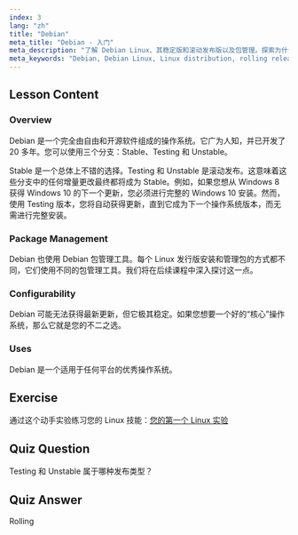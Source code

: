 ```yaml
---
index: 3
lang: "zh"
title: "Debian"
meta_title: "Debian - 入门"
meta_description: "了解 Debian Linux、其稳定版和滚动发布版以及包管理。探索为什么 Debian 是初学者和中级用户的绝佳核心操作系统。"
meta_keywords: "Debian, Debian Linux, Linux distribution, rolling release, package management, Linux tutorial, beginner Linux, Linux guide"
---
```


## Lesson Content

### Overview

Debian 是一个完全由自由和开源软件组成的操作系统。它广为人知，并已开发了 20 多年。您可以使用三个分支：Stable、Testing 和 Unstable。

Stable 是一个总体上不错的选择。Testing 和 Unstable 是滚动发布。这意味着这些分支中的任何增量更改最终都将成为 Stable。例如，如果您想从 Windows 8 获得 Windows 10 的下一个更新，您必须进行完整的 Windows 10 安装。然而，使用 Testing 版本，您将自动获得更新，直到它成为下一个操作系统版本，而无需进行完整安装。

### Package Management

Debian 也使用 Debian 包管理工具。每个 Linux 发行版安装和管理包的方式都不同，它们使用不同的包管理工具。我们将在后续课程中深入探讨这一点。

### Configurability

Debian 可能无法获得最新更新，但它极其稳定。如果您想要一个好的“核心”操作系统，那么它就是您的不二之选。

### Uses

Debian 是一个适用于任何平台的优秀操作系统。

## Exercise

通过这个动手实验练习您的 Linux 技能：[您的第一个 Linux 实验](https://labex.io/labs/linux-your-first-linux-lab-270253)

## Quiz Question

Testing 和 Unstable 属于哪种发布类型？

## Quiz Answer

Rolling